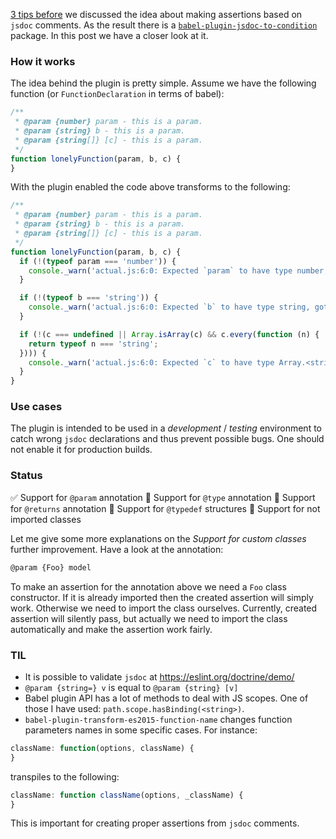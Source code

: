 [3 tips before][2] we discussed the idea about making assertions based on `jsdoc` comments. As the result there is a [`babel-plugin-jsdoc-to-condition`][3] package. In this post we  have a closer look at it.

### How it works

The idea behind the plugin is pretty simple. Assume we have the following function (or `FunctionDeclaration` in terms of babel):

```js
/**
 * @param {number} param - this is a param.
 * @param {string} b - this is a param.
 * @param {string[]} [c] - this is a param.
 */
function lonelyFunction(param, b, c) {
}
```

With the plugin enabled the code above transforms to the following:

```js
/**
 * @param {number} param - this is a param.
 * @param {string} b - this is a param.
 * @param {string[]} [c] - this is a param.
 */
function lonelyFunction(param, b, c) {
  if (!(typeof param === 'number')) {
    console._warn('actual.js:6:0: Expected `param` to have type number, got: ' + typeof param);
  }

  if (!(typeof b === 'string')) {
    console._warn('actual.js:6:0: Expected `b` to have type string, got: ' + typeof b);
  }

  if (!(c === undefined || Array.isArray(c) && c.every(function (n) {
    return typeof n === 'string';
  }))) {
    console._warn('actual.js:6:0: Expected `c` to have type Array.<string>=, got: ' + typeof c);
  }
}
```

### Use cases

The plugin is intended to be used in a *development* / *testing* environment to catch wrong `jsdoc` declarations and thus prevent possible bugs. One should not enable it for production builds.

### Status

✅ Support for `@param` annotation
🔲 Support for `@type` annotation
🔲 Support for `@returns` annotation
🔲 Support for `@typedef` structures
🔲 Support for not imported classes

Let me give some more explanations on the *Support for custom classes* further improvement. Have a look at the annotation:

```js
@param {Foo} model
```

To make an assertion for the annotation above we need a `Foo` class constructor. If it is already imported then the created assertion will simply work. Otherwise we need to import the class ourselves. Currently, created assertion will silently pass, but actually we need to import the class automatically and make the assertion work fairly.

### TIL

- It is possible to validate `jsdoc` at https://eslint.org/doctrine/demo/
- `@param {string=} v` is equal to `@param {string} [v]`
- Babel plugin API has a lot of methods to deal with JS scopes. One of those I have used: `path.scope.hasBinding(<string>)`.
- `babel-plugin-transform-es2015-function-name` changes function parameters names in some specific cases. For instance:

```js
className: function(options, className) {
}
```
transpiles to the following:
```js
className: function className(options, _className) {
}
```
This is important for creating proper assertions from `jsdoc` comments.

[1]: https://github.com/jakwuh/babel-plugin-jsdoc-to-condition
[2]: https://github.com/jakwuh/webtip/tree/master/tips/07-09-2017
[3]: https://www.npmjs.com/package/babel-plugin-jsdoc-to-condition
